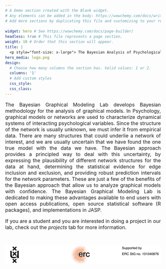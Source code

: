 ```yaml
---
# A Demo section created with the Blank widget.
# Any elements can be added in the body: https://wowchemy.com/docs/writing-markdown-latex/
# Add more sections by duplicating this file and customizing to your requirements.

widget: hero # See https://wowchemy.com/docs/page-builder/
headless: true # This file represents a page section.
weight: 10 # Order that this section will appear.
title: |
  <p style="font-size: x-large"> The Bayesian Analysis of Psychological Networks</p>
hero_media: logo.png
design:
  # Choose how many columns the section has. Valid values: 1 or 2.
  columns: '1'
  # Add custom styles
  css_style:
  css_class:
---
```


<p style="font-size:medium;text-align:justify">The Bayesian Graphical Modeling Lab develops Bayesian methodology for the analysis of graphical models. In Psychology, graphical models or networks are used to characterize dynamical systems of interacting psychological variables. Since the structure of the network is usually unknown, we must infer it from empirical data. There are many structures that could underlie a network of interest, and we are usually uncertain that we have found the one true model with the data we have. The Bayesian approach provides a principled way to deal with this uncertainty, by expressing the plausibility of different network structures for the data at hand, determining the statistical evidence for edge inclusion and exclusion, and providing robust prediction intervals for the network parameters. These are just a few of the benefits of the Bayesian approach that allow us to analyze graphical models with confidence. The Bayesian Graphical Modeling Lab is dedicated to making these advantages available to end users with open access publications, open source statistical software (R packages), and implementations in JASP.</p>


<p style="font-size:medium;text-align:justify">If you are a student and you are interested in doing a project in our lab, check out the <em>projects</em> tab for more information.</p>
<br>

![Image](support.png)
